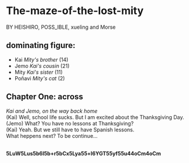 # The-maze-of-the-lost-mity
BY HEISHIRO, POSS_IBLE, xueling and Morse<br>

## dominating figure:
- Kai *Mity's brother* (14)<br>
- Jemo *Kai's cousin* (21)<br>
- Mity *Kai's sister* (11)<br>
- Poñavi *Mity's cat* (2)<br>

## Chapter One: **across**
*Kai and Jemo, on the way back home*<br>
(Kai) Well, school life sucks. But I am excited about the Thanksgiving Day.<br>
(Jemo) What? You have no lessons at Thanksgiving?<br>
(Kai) Yeah. But we still have to have Spanish lessons.<br>
What heppens next? To be continue...<br><br>


**5LuW5Lus5b6I5b+r5bCx5Lya55+l6YGT55yf55u44oCm4oCm**<br>
